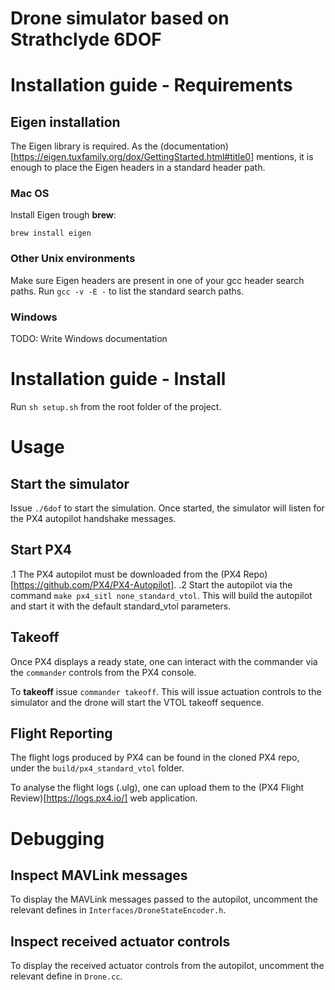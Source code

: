 # Drone simulator based on Strathclyde 6DOF

# Installation guide - Requirements

## Eigen installation
The Eigen library is required. 
As the (documentation)[https://eigen.tuxfamily.org/dox/GettingStarted.html#title0] mentions, it is enough to place the Eigen headers in a standard header path. 
### Mac OS
Install Eigen trough **brew**:
```
brew install eigen
```
### Other Unix environments
Make sure Eigen headers are present in one of your gcc header search paths.
Run `gcc -v -E -` to list the standard search paths.

### Windows
TODO: Write Windows documentation

# Installation guide - Install

Run `sh setup.sh` from the root folder of the project.

# Usage

## Start the simulator 
Issue `./6dof` to start the simulation.
Once started, the simulator will listen for the PX4 autopilot handshake messages.

## Start PX4
.1 The PX4 autopilot must be downloaded from the (PX4 Repo)[https://github.com/PX4/PX4-Autopilot].
.2 Start the autopilot via the command `make px4_sitl none_standard_vtol`. This will build the autopilot and start it with the default standard_vtol parameters.

## Takeoff
Once PX4 displays a ready state, one can interact with the commander via the `commander` controls from the PX4 console.

To **takeoff** issue `commander takeoff`. This will issue actuation controls to the simulator and the drone will start the VTOL takeoff sequence.

## Flight Reporting
The flight logs produced by PX4 can be found in the cloned PX4 repo, under the `build/px4_standard_vtol` folder.

To analyse the flight logs (.ulg), one can upload them to the (PX4 Flight Review)[https://logs.px4.io/] web application.

# Debugging

## Inspect MAVLink messages
To display the MAVLink messages passed to the autopilot, uncomment the relevant defines in `Interfaces/DroneStateEncoder.h`.

## Inspect received actuator controls
To display the received actuator controls from the autopilot, uncomment the relevant define in `Drone.cc`.